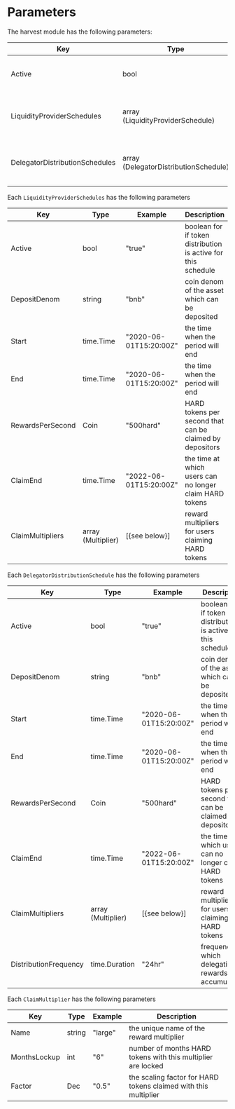 <!--
order: 5
-->

# Parameters

The harvest module has the following parameters:

| Key                               | Type                                  | Example       | Description                                      |
|-----------------------------------|---------------------------------------|---------------|--------------------------------------------------|
| Active                            | bool                                  | "true"        | boolean for if token distribution is active      |
| LiquidityProviderSchedules        | array (LiquidityProviderSchedule)     | [{see below}] | array of params for each supported asset         |
| DelegatorDistributionSchedules    | array (DelegatorDistributionSchedule) | [{see below}] | array of params for staking incentive assets     |

Each `LiquidityProviderSchedules` has the following parameters

| Key              | Type               | Example                  | Description                                                    |
|------------------|--------------------|--------------------------|----------------------------------------------------------------|
| Active           | bool               | "true"                   | boolean for if token distribution is active for this schedule  |
| DepositDenom     | string             | "bnb"                    | coin denom of the asset which can be deposited                 |
| Start            | time.Time          | "2020-06-01T15:20:00Z"   | the time when the period will end                              |
| End              | time.Time          | "2020-06-01T15:20:00Z"   | the time when the period will end                              |
| RewardsPerSecond | Coin               | "500hard"                | HARD tokens per second that can be claimed by depositors       |
| ClaimEnd         | time.Time          | "2022-06-01T15:20:00Z"   | the time at which users can no longer claim HARD tokens        |
| ClaimMultipliers | array (Multiplier) | [{see below}]            | reward multipliers for users claiming HARD tokens              |

Each `DelegatorDistributionSchedule` has the following parameters

| Key                   | Type               | Example                  | Description                                                    |
|-----------------------|--------------------|--------------------------|----------------------------------------------------------------|
| Active                | bool               | "true"                   | boolean for if token distribution is active for this schedule  |
| DepositDenom          | string             | "bnb"                    | coin denom of the asset which can be deposited                 |
| Start                 | time.Time          | "2020-06-01T15:20:00Z"   | the time when the period will end                              |
| End                   | time.Time          | "2020-06-01T15:20:00Z"   | the time when the period will end                              |
| RewardsPerSecond      | Coin               | "500hard"                | HARD tokens per second that can be claimed by depositors       |
| ClaimEnd              | time.Time          | "2022-06-01T15:20:00Z"   | the time at which users can no longer claim HARD tokens        |
| ClaimMultipliers      | array (Multiplier) | [{see below}]            | reward multipliers for users claiming HARD tokens              |
| DistributionFrequency | time.Duration      | "24hr"                   | frequency at which delegation rewards are accumulated          |

Each `ClaimMultiplier` has the following parameters

| Key                   | Type               | Example                  | Description                                                     |
|-----------------------|--------------------|--------------------------|-----------------------------------------------------------------|
| Name                  | string             | "large"                  | the unique name of the reward multiplier                        |
| MonthsLockup          | int                | "6"                      | number of months HARD tokens with this multiplier are locked    |
| Factor                | Dec                | "0.5"                    | the scaling factor for HARD tokens claimed with this multiplier |
